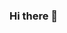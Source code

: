 ### Hi there 👋

<!--
**kazuu2k0xf/kazuu2k0xf** is a ✨ _special_ ✨ repository because its `README.md` (this file) appears on your GitHub profile.

Coming soon...

-->
